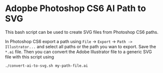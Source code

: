 # Adopbe Photoshop CS6 AI Path to SVG

This bash script can be used to create SVG files from Photoshop CS6 paths.

In Photoshop CS6 export a path using `File` -> `Export` -> `Path -> Illustrator...` and select all paths or the path you wan to export. Save the `*.ai` file. Then you can convert the Adobe Illustrator file to a generic SVG file with this script using

```bash
./convert-ai-to-svg.sh my-path-file.ai
```
